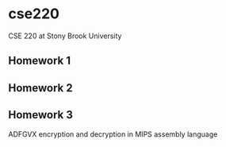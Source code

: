 # cse220
CSE 220 at Stony Brook University

## Homework 1

## Homework 2

## Homework 3
ADFGVX encryption and decryption in MIPS assembly language
